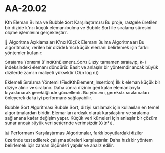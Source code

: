 # AA-20.02
Kth Eleman Bulma ve Bubble Sort Karşılaştırması
Bu proje, rastgele üretilen bir dizide k'ncı küçük elemanı bulma ve Bubble Sort ile sıralama süresini ölçme işlemlerini gerçekleştirir.

📌 Algoritma Açıklamaları
K'ncı Küçük Elemanı Bulma Algoritmaları
Bu algoritmalar, verilen bir dizide k'ncı küçük elemanı belirlemek için farklı yöntemler kullanır:

Sıralama Yöntemi (FindKthElement_Sort)
Diziyi tamamen sıralayıp, k-1 indeksindeki elemanı döndürür. Basit ve anlaşılır bir yöntemdir ancak büyük dizilerde zaman maliyeti yüksektir (O(n log n)).

Eklemeli Sıralama Yöntemi (FindKthElement_Insertion)
İlk k eleman küçük bir diziye alınır ve sıralanır. Daha sonra dizinin geri kalan elemanlarıyla kıyaslanarak gerektiğinde güncellenir. Bu yöntem, gereksiz sıralamaları önleyerek daha iyi performans sağlayabilir.

Bubble Sort Algoritması
Bubble Sort, diziyi sıralamak için kullanılan en temel algoritmalardan biridir. Elemanları ardışık olarak karşılaştırır ve sıralama sağlanana kadar değişim yapar. Küçük veri kümeleri için anlaşılır bir çözüm sunar ancak büyük veri setlerinde verimsizdir (O(n²)).

📊 Performans Karşılaştırması
Algoritmalar, farklı boyutlardaki diziler üzerinde test edilerek çalışma süreleri karşılaştırılır. Daha hızlı bir yöntem belirlemek için zaman ölçümleri yapılır ve analiz edilir.
